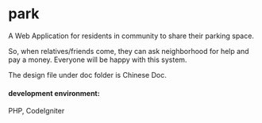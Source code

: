 # park
A Web Application for residents in community to share their parking space.

So, when relatives/friends come, they can ask neighborhood for help and pay a  money. Everyone will be happy with this system.

The design file under doc folder is Chinese Doc.

#### development environment:

PHP, CodeIgniter 
